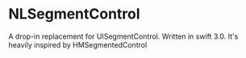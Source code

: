 # NLSegmentControl
A drop-in replacement for UISegmentControl.  Written in swift 3.0. It's heavily inspired by HMSegmentedControl
